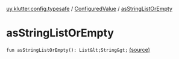 [uy.klutter.config.typesafe](../index.md) / [ConfiguredValue](index.md) / [asStringListOrEmpty](.)


# asStringListOrEmpty

`fun asStringListOrEmpty(): List&lt;String&gt;` [(source)](https://github.com/kohesive/klutter/blob/master/config-typesafe-jdk6/src/main/kotlin/uy/klutter/config/typesafe/TypesafeConfig_Ext.kt#L85)


